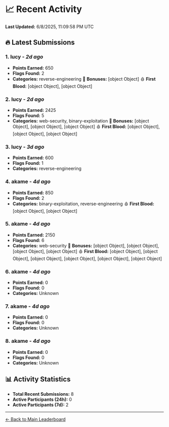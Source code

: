 # 📈 Recent Activity

**Last Updated:** 6/8/2025, 11:09:58 PM UTC

## 🔥 Latest Submissions

### 1. lucy - *2d ago*
- **Points Earned:** 650
- **Flags Found:** 2
- **Categories:** reverse-engineering 🎯 **Bonuses:** [object Object] 🩸 **First Blood:** [object Object], [object Object]

### 2. lucy - *2d ago*
- **Points Earned:** 2425
- **Flags Found:** 5
- **Categories:** web-security, binary-exploitation 🎯 **Bonuses:** [object Object], [object Object], [object Object] 🩸 **First Blood:** [object Object], [object Object], [object Object]

### 3. lucy - *3d ago*
- **Points Earned:** 600
- **Flags Found:** 1
- **Categories:** reverse-engineering

### 4. akame - *4d ago*
- **Points Earned:** 850
- **Flags Found:** 2
- **Categories:** binary-exploitation, reverse-engineering 🩸 **First Blood:** [object Object], [object Object]

### 5. akame - *4d ago*
- **Points Earned:** 2150
- **Flags Found:** 6
- **Categories:** web-security 🎯 **Bonuses:** [object Object], [object Object], [object Object], [object Object] 🩸 **First Blood:** [object Object], [object Object], [object Object], [object Object], [object Object], [object Object]

### 6. akame - *4d ago*
- **Points Earned:** 0
- **Flags Found:** 0
- **Categories:** Unknown

### 7. akame - *4d ago*
- **Points Earned:** 0
- **Flags Found:** 0
- **Categories:** Unknown

### 8. akame - *4d ago*
- **Points Earned:** 0
- **Flags Found:** 0
- **Categories:** Unknown

## 📊 Activity Statistics

- **Total Recent Submissions:** 8
- **Active Participants (24h):** 0
- **Active Participants (7d):** 2

---
[← Back to Main Leaderboard](README.md)
